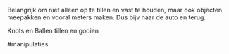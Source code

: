 Belangrijk om niet alleen op te tillen en vast te houden, maar ook objecten meepakken en vooral meters maken. Dus bijv naar de auto en terug. 

Knots en Ballen tillen en gooien

#manipulaties 